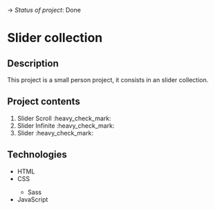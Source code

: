 -> _Status of project_: Done

# Slider collection

## Description

<p>This project is a small person project, it consists in an slider collection.</p>

## Project contents

<ol>
   <li>Slider Scroll :heavy_check_mark:</li>
   <li>Slider Infinite :heavy_check_mark:</li>
   <li>Slider :heavy_check_mark:</li>
</ol>

## Technologies

<ul>
   <li>HTML</li>
   <li>CSS</li>
   <ul>
      <li>Sass</li>
   </ul>
   <li>JavaScript</li>
</ul>
